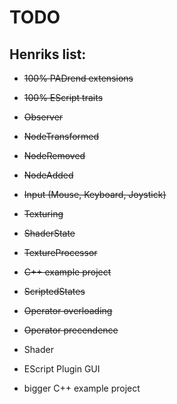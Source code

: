 # TODO
## Henriks list:
* ~~100% PADrend extensions~~
* ~~100% EScript traits~~
* ~~Observer~~
 * ~~NodeTransformed~~
 * ~~NodeRemoved~~
 * ~~NodeAdded~~
* ~~Input (Mouse, Keyboard, Joystick)~~
* ~~Texturing~~
* ~~ShaderState~~
* ~~TextureProcessor~~
* ~~C++ example project~~
* ~~ScriptedStates~~
* ~~Operator overloading~~
* ~~Operator precendence~~


* Shader
* EScript Plugin GUI
* bigger C++ example project
